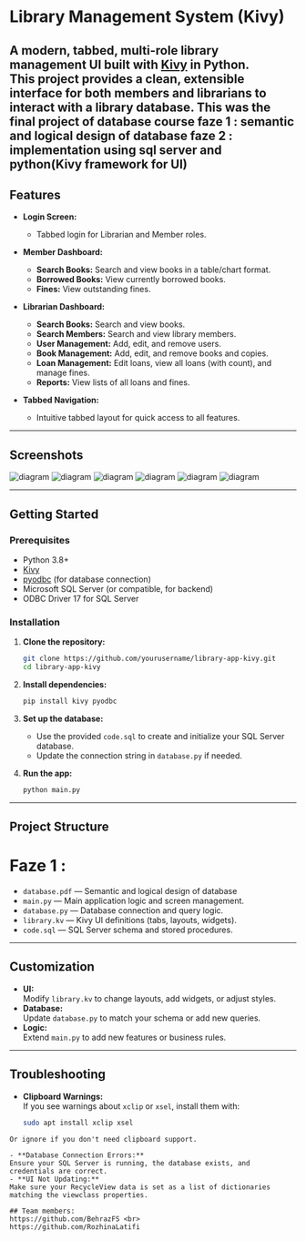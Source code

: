 # Library Management System (Kivy)

A modern, tabbed, multi-role library management UI built with [Kivy](https://kivy.org/) in Python.  
This project provides a clean, extensible interface for both **members** and **librarians** to interact with a library database.
This was the final project of database course
faze 1 : semantic and logical design of database
faze 2 : implementation using sql server and python(Kivy framework for UI)
---

## Features

- **Login Screen:**  
  - Tabbed login for Librarian and Member roles.

- **Member Dashboard:**  
  - **Search Books:** Search and view books in a table/chart format.
  - **Borrowed Books:** View currently borrowed books.
  - **Fines:** View outstanding fines.

- **Librarian Dashboard:**  
  - **Search Books:** Search and view books.
  - **Search Members:** Search and view library members.
  - **User Management:** Add, edit, and remove users.
  - **Book Management:** Add, edit, and remove books and copies.
  - **Loan Management:** Edit loans, view all loans (with count), and manage fines.
  - **Reports:** View lists of all loans and fines.

- **Tabbed Navigation:**  
  - Intuitive tabbed layout for quick access to all features.

---

## Screenshots

![diagram](1b.png)
![diagram](2b.png)
![diagram](3b.png)
![diagram](4b.png)
![diagram](5b.png)
![diagram](6b.png)


---

## Getting Started

### Prerequisites

- Python 3.8+
- [Kivy](https://kivy.org/doc/stable/gettingstarted/installation.html)
- [pyodbc](https://github.com/mkleehammer/pyodbc) (for database connection)
- Microsoft SQL Server (or compatible, for backend)
- ODBC Driver 17 for SQL Server

### Installation

1. **Clone the repository:**
    ```sh
    git clone https://github.com/yourusername/library-app-kivy.git
    cd library-app-kivy
    ```

2. **Install dependencies:**
    ```sh
    pip install kivy pyodbc
    ```

3. **Set up the database:**
    - Use the provided `code.sql` to create and initialize your SQL Server database.
    - Update the connection string in `database.py` if needed.

4. **Run the app:**
    ```sh
    python main.py
    ```

---

## Project Structure
# Faze 1 :
- `database.pdf` — Semantic and logical design of  database
- `main.py` — Main application logic and screen management.
- `database.py` — Database connection and query logic.
- `library.kv` — Kivy UI definitions (tabs, layouts, widgets).
- `code.sql` — SQL Server schema and stored procedures.

---

## Customization

- **UI:**  
  Modify `library.kv` to change layouts, add widgets, or adjust styles.
- **Database:**  
  Update `database.py` to match your schema or add new queries.
- **Logic:**  
  Extend `main.py` to add new features or business rules.

---

## Troubleshooting

- **Clipboard Warnings:**  
 If you see warnings about `xclip` or `xsel`, install them with:
  ```sh
  sudo apt install xclip xsel
 ```
 Or ignore if you don't need clipboard support.

- **Database Connection Errors:**
Ensure your SQL Server is running, the database exists, and credentials are correct.
- **UI Not Updating:**
Make sure your RecycleView data is set as a list of dictionaries matching the viewclass properties.

## Team members:
 https://github.com/BehrazFS <br>
 https://github.com/RozhinaLatifi
